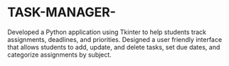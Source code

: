 # TASK-MANAGER-
 Developed a Python application using Tkinter to help students  track assignments, deadlines, and priorities. Designed a user friendly interface that allows students to add, update, and delete tasks, set due dates, and categorize assignments by subject.
